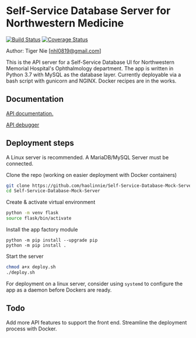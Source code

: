 # Self-Service Database Server for Northwestern Medicine

[![Build Status](https://travis-ci.com/haolinnie/Self-Service-Database-Server.svg?branch=master)](https://travis-ci.com/haolinnie/Self-Service-Database-Server)
[![Coverage Status](https://coveralls.io/repos/github/haolinnie/Self-Service-Database-Server/badge.svg?branch=master)](https://coveralls.io/github/haolinnie/Self-Service-Database-Server?branch=master)

Author: Tiger Nie [nhl0819@gmail.com]

This is the API server for a Self-Service Database UI for Northwestern Memorial Hospital's Ophthalmology department. The app is written in Python 3.7 with MySQL as the database layer. Currently deployable via a bash script with gunicorn and NGINX. Docker recipes are in the works.

## Documentation

[API documentation.](docs/APIDocumentation.md)

[API debugger](https://tigernie.com/ssd_api)

## Deployment steps

A Linux server is recommended. A MariaDB/MySQL Server must be connected.

Clone the repo (working on easier deployment with Docker containers)

```bash
git clone https://github.com/haolinnie/Self-Service-Database-Mock-Server.git
cd Self-Service-Database-Mock-Server
```

Create & activate virtual environment

```bash
python -m venv flask
source flask/bin/activate
```

Install the app factory module

```
python -m pip install --upgrade pip
python -m pip install .
```

Start the server

```bash
chmod a+x deploy.sh
./deploy.sh
```

For deployment on a linux server, consider using `systemd` to configure the app as a daemon before Dockers are ready.

## Todo

Add more API features to support the front end.
Streamline the deployment process with Docker.
